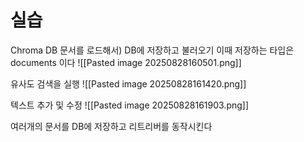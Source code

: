 

# 실습

Chroma DB 문서를 로드해서) DB에 저장하고 불러오기
이때 저장하는 타입은 documents 이다
![[Pasted image 20250828160501.png]]



유사도 검색을 실행
![[Pasted image 20250828161420.png]]



텍스트 추가 및 수정
![[Pasted image 20250828161903.png]]


여러개의 문서를 DB에 저장하고 리트리버를 동작시킨다
